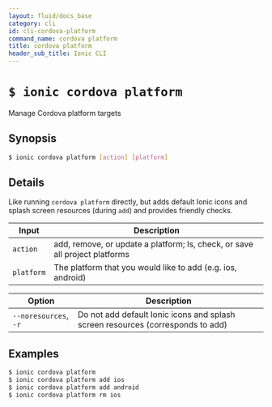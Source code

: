 ```yaml
---
layout: fluid/docs_base
category: cli
id: cli-cordova-platform
command_name: cordova platform
title: cordova platform
header_sub_title: Ionic CLI
---
```


# `$ ionic cordova platform`

Manage Cordova platform targets
## Synopsis

```bash
$ ionic cordova platform [action] [platform]
```
  
## Details

Like running `cordova platform` directly, but adds default Ionic icons and splash screen resources (during `add`) and provides friendly checks.


Input | Description
----- | ----------
`action` | add, remove, or update a platform; ls, check, or save all project platforms
`platform` | The platform that you would like to add (e.g. ios, android)


Option | Description
------ | ----------
`--noresources`, `-r` | Do not add default Ionic icons and splash screen resources (corresponds to add)

## Examples

```bash
$ ionic cordova platform 
$ ionic cordova platform add ios
$ ionic cordova platform add android
$ ionic cordova platform rm ios
```
